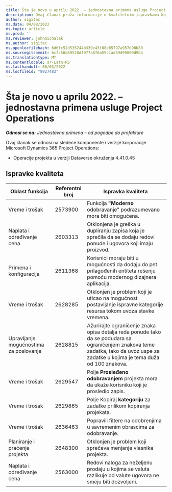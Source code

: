 ```yaml
---
title: Šta je novo u aprilu 2022. – jednostavna primena usluge Project Operations
description: Ovaj članak pruža informacije o kvalitetnim ispravkama koje su dostupne u aprilu 2022 Dynamics 365 Project Operations.
author: sigitac
ms.date: 04/08/2022
ms.topic: article
ms.prod: ''
ms.reviewer: johnmichalak
ms.author: sigitac
ms.openlocfilehash: 6d6fc52d535244b339e43f88e85797a957d98b89
ms.sourcegitcommit: 6cfc50d89528df977a8f6a55c1ad39d99800d9b4
ms.translationtype: MT
ms.contentlocale: sr-Latn-RS
ms.lasthandoff: 06/03/2022
ms.locfileid: "8927483"
---
```

# <a name="whats-new-april-2022---project-operations-lite-deployment"></a>Šta je novo u aprilu 2022. – jednostavna primena usluge Project Operations

_**Odnosi se na:** Jednostavna primena – od pogodbe do profakture_

Ovaj članak se odnosi na sledeće komponente i verzije korporacije Microsoft Dynamics 365 Project Operations:

- Operacije projekta u verziji Dataverse okruženja 4.41.0.45

## <a name="quality-updates"></a>Ispravke kvaliteta

| Oblast funkcija | Referentni broj | Ispravka kvaliteta |
| --- | --- | --- |
| Vreme i trošak | 2573900 | Funkcija **"Moderno** odobravanje" podrazumevano mora biti omogućena. |
| Naplata i određivanje cena | 2603313 | Otklonjena je greška u dupliranju zapisa koja je sprečila da se dodaju redovi ponude i ugovora koji imaju proizvod. |
| Primena i konfiguracija | 2611368 | Korisnici moraju biti u mogućnosti da dodaju do pet prilagođenih entiteta rešenju pomoću modernog dizajnera aplikacija. |
| Vreme i trošak | 2628285 | Otklonjen je problem koji je uticao na mogućnost postavljanje ispravne kategorije resursa tokom uvoza stavke vremena. |
| Upravljanje mogućnostima za poslovanje| 2628815 | Ažurirajte ograničenje znaka opisa detalja reda ponude tako da se podudara sa ograničenjem znakova teme zadatka, tako da uvoz uspe za zadatke u kojima je tema duža od 100 znakova. |
| Vreme i trošak| 2629547 | Polje **Prosleđeno odobravanjem** projekta mora da ukaže korisniku koji je prosledio zapis. |
| Vreme i trošak| 2629865 | Polje Kopiraj **kategoriju** za zadatke prilikom kopiranja projekata. |
| Vreme i trošak| 2636463 | Popravili filtere na odobrenjima u savremenim obrascima za odobravanje. |
| Planiranje i praćenje projekta | 2648300 | Otklonjen je problem koji sprečava menjanje vlasnika projekta. |
| Naplata i određivanje cena | 2563000 | Redovi naloga za neželjenu prodaju u kojima se valuta razlikuje od valute ugovora ne smeju biti dozvoljeni. |
